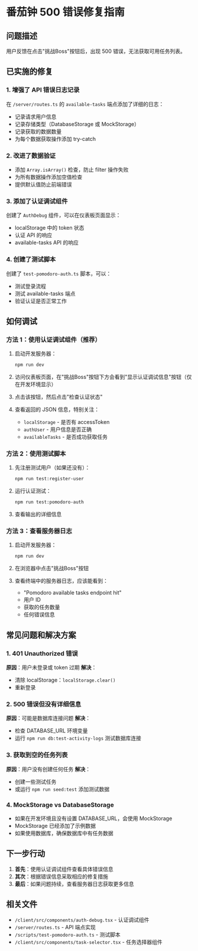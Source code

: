 # 番茄钟 500 错误修复指南

## 问题描述
用户反馈在点击"挑战Boss"按钮后，出现 500 错误，无法获取可用任务列表。

## 已实施的修复

### 1. 增强了 API 错误日志记录
在 `/server/routes.ts` 的 `available-tasks` 端点添加了详细的日志：
- 记录请求用户信息
- 记录存储类型（DatabaseStorage 或 MockStorage）
- 记录获取的数据数量
- 为每个数据获取操作添加 try-catch

### 2. 改进了数据验证
- 添加 `Array.isArray()` 检查，防止 filter 操作失败
- 为所有数据操作添加空值检查
- 提供默认值防止前端错误

### 3. 添加了认证调试组件
创建了 `AuthDebug` 组件，可以在仪表板页面显示：
- localStorage 中的 token 状态
- 认证 API 的响应
- available-tasks API 的响应

### 4. 创建了测试脚本
创建了 `test-pomodoro-auth.ts` 脚本，可以：
- 测试登录流程
- 测试 available-tasks 端点
- 验证认证是否正常工作

## 如何调试

### 方法 1：使用认证调试组件（推荐）

1. 启动开发服务器：
   ```bash
   npm run dev
   ```

2. 访问仪表板页面，在"挑战Boss"按钮下方会看到"显示认证调试信息"按钮（仅在开发环境显示）

3. 点击该按钮，然后点击"检查认证状态"

4. 查看返回的 JSON 信息，特别关注：
   - `localStorage` - 是否有 accessToken
   - `authUser` - 用户信息是否正确
   - `availableTasks` - 是否成功获取任务

### 方法 2：使用测试脚本

1. 先注册测试用户（如果还没有）：
   ```bash
   npm run test:register-user
   ```

2. 运行认证测试：
   ```bash
   npm run test:pomodoro-auth
   ```

3. 查看输出的详细信息

### 方法 3：查看服务器日志

1. 启动开发服务器：
   ```bash
   npm run dev
   ```

2. 在浏览器中点击"挑战Boss"按钮

3. 查看终端中的服务器日志，应该能看到：
   - "Pomodoro available tasks endpoint hit"
   - 用户 ID
   - 获取的任务数量
   - 任何错误信息

## 常见问题和解决方案

### 1. 401 Unauthorized 错误
**原因**：用户未登录或 token 过期
**解决**：
- 清除 localStorage：`localStorage.clear()`
- 重新登录

### 2. 500 错误但没有详细信息
**原因**：可能是数据库连接问题
**解决**：
- 检查 DATABASE_URL 环境变量
- 运行 `npm run db:test-activity-logs` 测试数据库连接

### 3. 获取到空的任务列表
**原因**：用户没有创建任何任务
**解决**：
- 创建一些测试任务
- 或运行 `npm run seed:test` 添加测试数据

### 4. MockStorage vs DatabaseStorage
- 如果在开发环境且没有设置 DATABASE_URL，会使用 MockStorage
- MockStorage 已经添加了示例数据
- 如果使用数据库，确保数据库中有任务数据

## 下一步行动

1. **首先**：使用认证调试组件查看具体错误信息
2. **其次**：根据错误信息采取相应的修复措施
3. **最后**：如果问题持续，查看服务器日志获取更多信息

## 相关文件
- `/client/src/components/auth-debug.tsx` - 认证调试组件
- `/server/routes.ts` - API 端点实现
- `/scripts/test-pomodoro-auth.ts` - 测试脚本
- `/client/src/components/task-selector.tsx` - 任务选择器组件